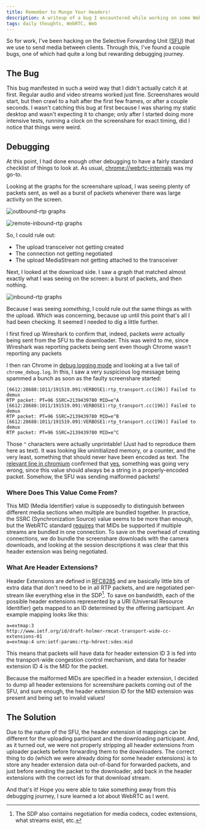 ```yaml
---
title: Remember to Munge Your Headers!
description: A writeup of a bug I encountered while working on some WebRTC code for Roam. Contains my debugging process and a solution to a probably-not-too-common problem.
tags: daily thoughts, WebRTC, Web
---
```


So for work, I've been hacking on the Selective Forwarding Unit
([SFU](https://webrtc.ventures/2020/12/webrtc-media-servers-sfus-vs-mcus/))
that we use to send media between clients. Through this, I've found a couple
bugs, one of which had quite a long but rewarding debugging journey.

## The Bug

This bug manifested in such a weird way that I didn't actually catch it at
first. Regular audio and video streams worked just fine. Screenshares
would start, but then crawl to a halt after the first few frames, or after a
couple seconds. I wasn't catching this bug at first because I was sharing my
static desktop and wasn't expecting it to change; only after I started doing
more intensive tests, running a clock on the screenshare for exact timing, did
I notice that things were weird.

## Debugging

At this point, I had done enough other debugging to have a fairly standard
checklist of things to look at. As usual, <chrome://webrtc-internals> was my
go-to.

Looking at the graphs for the screenshare upload, I was seeing plenty of
packets sent, as well as a burst of packets whenever there was large activity
on the screen.

![outbound-rtp graphs](https://static.duvallj.pw/2023-09-08-1.png)

![remote-inbound-rtp graphs](https://static.duvallj.pw/2023-09-08-2.png)

So, I could rule out:

- The upload transceiver not getting created
- The connection not getting negotiated
- The upload MediaStream not getting attached to the transceiver

Next, I looked at the download side. I saw a graph that matched almost exactly
what I was seeing on the screen: a burst of packets, and then nothing.

![inbound-rtp graphs](https://static.duvallj.pw/2023-09-08-3.png)

Because I was seeing _something_, I could rule out the same things as with the
upload. Which was concerning, because up until this point that's all I had been
checking. It seemed I needed to dig a little further.

I first fired up Wireshark to confirm that, indeed, packets _were_ actually
being sent from the SFU to the downloader. This was weird to me, since
Wireshark was reporting packets being sent even though Chrome wasn't reporting
any packets

I then ran Chrome in [debug logging mode](https://support.google.com/chrome/a/answer/6271282?hl=en)
and looking at a live tail of `chrome_debug.log`. In this, I saw a very
suspicious log message being spammed a bunch as soon as the faulty screenshare
started:

```
[6612:28688:1011/191519.091:VERBOSE1:rtp_transport.cc(196)] Failed to demux
RTP packet: PT=96 SSRC=2139439780 MID=e^A
[6612:28688:1011/191519.091:VERBOSE1:rtp_transport.cc(196)] Failed to demux
RTP packet: PT=96 SSRC=2139439780 MID=e^B
[6612:28688:1011/191519.091:VERBOSE1:rtp_transport.cc(196)] Failed to demux
RTP packet: PT=96 SSRC=2139439780 MID=e^C
```

Those `^` characters were actually unprintable! (Just had to reproduce them
here as text). It was looking like uninitialized memory, or a counter, and the
very least, something that should never have been encoded as text. The
[relevant line in chromium](https://webrtc.googlesource.com/src/+/branch-heads/5845/pc/rtp_transport.cc#196)
confirmed that
[yes](https://webrtc.googlesource.com/src/+/branch-heads/5845/call/rtp_demuxer.cc#100),
something was going very wrong, since this value should always be a string in a
properly-encoded packet. Somehow, the SFU was sending malformed packets!

### Where Does This Value Come From?

This MID (Media Identifier) value is supposedly to distinguish between
different media sections when multiple are bundled together. In practice, the
SSRC (Synchronization Source) value seems to be more than enough, but the
WebRTC standard
[requires](https://w3c.github.io/webrtc-extensions/#rtp-header-extension-control-transceiver-interface)
that MIDs be supported if multiple streams are bundled in one connection. To
save on the overhead of creating connections, we do bundle the screenshare
downloads with the camera downloads, and looking at the session descriptions it
was clear that this header extension was being negotiated.

### What Are Header Extensions?

Header Extensions are defined in
[RFC8285](https://www.rfc-editor.org/rfc/rfc8285.html#section-4) and are
basically little bits of extra data that don't need to be in all RTP packets,
and are negotiated per-stream like everything else in the SDP[^1]. To save on
bandwidth, each of the possible header extensions represented by a URI
(Universal Resource Identifier) gets mapped to an ID determined by the offering
participant. An example mapping looks like this:

```
a=extmap:3
http://www.ietf.org/id/draft-holmer-rmcat-transport-wide-cc-extensions-01
a=extmap:4 urn:ietf:params:rtp-hdrext:sdes:mid
```

This means that packets will have data for header extension ID 3 is fed into
the transport-wide congestion control mechanism, and data for header extension
ID 4 is the MID for the packet.

Because the malformed MIDs are specified in a header extension, I decided to
dump all header extensions for screenshare packets coming out of the SFU, and
sure enough, the header extension ID for the MID extension was present and
being set to invalid values!

## The Solution

Due to the nature of the SFU, the header extension id mappings can be different
for the uploading participant and the downloading participant. And, as it
turned out, we were not properly stripping all header extensions from uploader
packets before forwarding them to the downloaders. The correct thing to do
(which we were already doing for some header extensions) is to store any header
extension data out-of-band for forwarded packets, and just before sending the
packet to the downloader, add back in the header extensions with the correct
ids for that download stream.

And that's it! Hope you were able to take something away from this debugging
journey, I sure learned a lot about WebRTC as I went.

[^1]:
    The SDP also contains negotiation for media codecs, codec extensions,
    what streams exist, etc.
